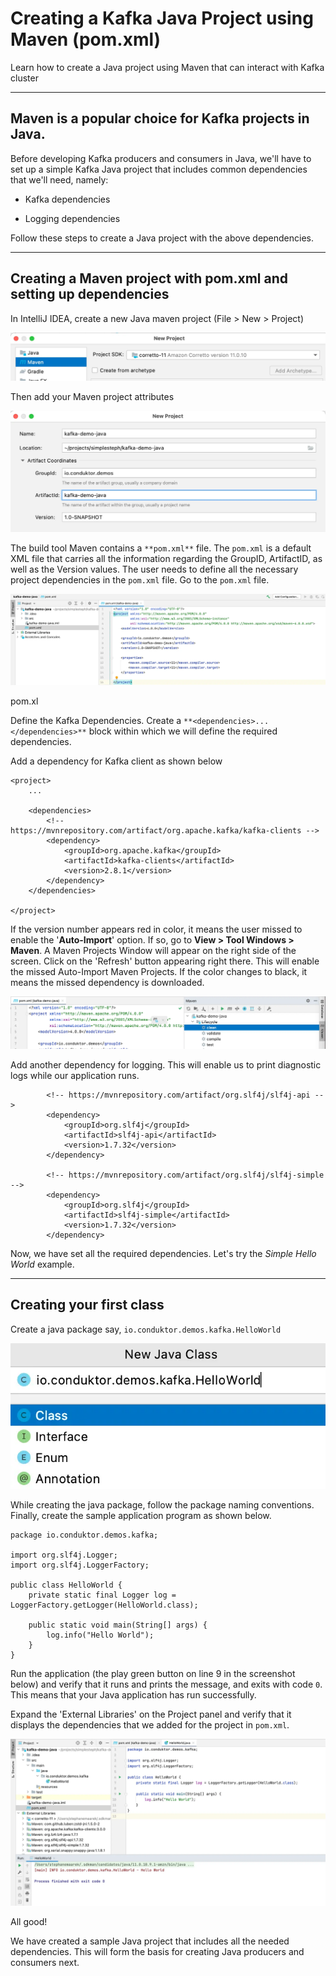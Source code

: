 Creating a Kafka Java Project using Maven (pom.xml)
===================================================

Learn how to create a Java project using Maven that can interact with Kafka cluster

* * *

Maven is a popular choice for Kafka projects in Java.
-----------------------------------------------------

[](#Maven-is-a-popular-choice-for-Kafka-projects-in-Java.--0)

Before developing Kafka producers and consumers in Java, we'll have to set up a simple Kafka Java project that includes common dependencies that we'll need, namely:

*   Kafka dependencies
    
*   Logging dependencies
    

Follow these steps to create a Java project with the above dependencies.

* * *

Creating a Maven project with pom.xml and setting up dependencies
-----------------------------------------------------------------

[](#Creating-a-Maven-project-with-pom.xml-and-setting-up-dependencies-1)

In IntelliJ IDEA, create a new Java maven project (File > New > Project)

![Kafka Maven Java Project screenshot from IntelliJ IDEA when beginning a new Java Maven Project for interacting with a Kafka Cluster.](../../static/images/image__40_.webp "Creating a new Kafka Maven Java Project file in IntelliJ IDEA")

Then add your Maven project attributes

![Screenshot showing the attributes for your Kafka Demo Java project in Maven ((pom.xl) via IntelliJ IDEA.](../../static/images/image__41_.webp "Adding Your Kafka Maven Project attributes")

The build tool Maven contains a `**pom.xml**` file. The `pom.xml` is a default XML file that carries all the information regarding the GroupID, ArtifactID, as well as the Version values. The user needs to define all the necessary project dependencies in the `pom.xml` file. Go to the `pom.xml` file.

![Defining the dependencies for Kafka Maven Client project in pom.xl xml file screenshot.](../../static/images/image__42_.webp "Kafka Maven (pom.xl) Project XML File")

pom.xl

Define the Kafka Dependencies. Create a `**<dependencies>...</dependencies>**` block within which we will define the required dependencies.

Add a dependency for Kafka client as shown below

```
<project>
    ...

    <dependencies>
        <!-- https://mvnrepository.com/artifact/org.apache.kafka/kafka-clients -->
        <dependency>
            <groupId>org.apache.kafka</groupId>
            <artifactId>kafka-clients</artifactId>
            <version>2.8.1</version>
        </dependency>
    </dependencies>

</project>
```

If the version number appears red in color, it means the user missed to enable the '**Auto-Import**' option. If so, go to **View > Tool Windows > Maven**. A Maven Projects Window will appear on the right side of the screen. Click on the 'Refresh' button appearing right there. This will enable the missed Auto-Import Maven Projects. If the color changes to black, it means the missed dependency is downloaded.

![Screenshot showing the Maven Projects window on the right for our Kafka Maven project.](../../static/images/image__43_.webp "Kafka Maven Project Window")

Add another dependency for logging. This will enable us to print diagnostic logs while our application runs.

```
        <!-- https://mvnrepository.com/artifact/org.slf4j/slf4j-api -->
        <dependency>
            <groupId>org.slf4j</groupId>
            <artifactId>slf4j-api</artifactId>
            <version>1.7.32</version>
        </dependency>

        <!-- https://mvnrepository.com/artifact/org.slf4j/slf4j-simple -->
        <dependency>
            <groupId>org.slf4j</groupId>
            <artifactId>slf4j-simple</artifactId>
            <version>1.7.32</version>
        </dependency>
```

Now, we have set all the required dependencies. Let's try the _Simple Hello World_ example.

* * *

Creating your first class
-------------------------

[](#Creating-your-first-class-2)

Create a java package say, `io.conduktor.demos.kafka.HelloWorld`

![Screenshot showing how to create a new java class for our Kafka Maven project.](../../static/images/image__44_.webp "Creationg a New Java Class for our Kafka Maven Client Project")

While creating the java package, follow the package naming conventions. Finally, create the sample application program as shown below.

```
package io.conduktor.demos.kafka;

import org.slf4j.Logger;
import org.slf4j.LoggerFactory;

public class HelloWorld {
    private static final Logger log = LoggerFactory.getLogger(HelloWorld.class);

    public static void main(String[] args) {
        log.info("Hello World");
    }
}
```

Run the application (the play green button on line 9 in the screenshot below) and verify that it runs and prints the message, and exits with code `0`. This means that your Java application has run successfully.

Expand the 'External Libraries' on the Project panel and verify that it displays the dependencies that we added for the project in `pom.xml`.

![Screenshot from IntelliJ showing that we have created a sample Kafka Maven Java project that includes all required dependencies. ](../../static/images/image__45_.webp "Sample Kafka Maven Java Project has been created")

All good!

We have created a sample Java project that includes all the needed dependencies. This will form the basis for creating Java producers and consumers next.